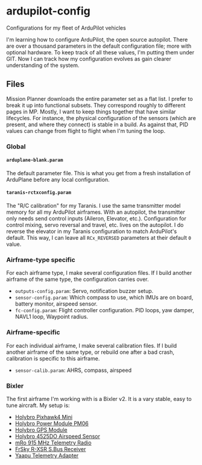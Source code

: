 # ardupilot-config
Configurations for my fleet of ArduPilot vehicles

I'm learning how to configure ArduPilot, the open source autopilot.
There are over a thousand parameters in the default configuration file; more with optional hardware.
To keep track of all these values, I'm putting them under GIT.
Now I can track how my configuration evolves as gain clearer understanding of the system.

## Files

Mission Planner downloads the entire parameter set as a flat list.
I prefer to break it up into functional subsets.
They correspond roughly to different pages in MP.
Mostly, I want to keep things together that have similar lifecycles.
For instance, the physical configuration of the sensors (which are present, and where they connect) is stable in a build.
As against that, PID values can change from flight to flight when I'm tuning the loop.

### Global

#### `arduplane-blank.param`

The default parameter file.
This is what you get from a fresh installation of ArduPlane before any local configuration.

#### `taranis-rctxconfig.param`

The "R/C calibration" for my Taranis.
I use the same transmitter model memory for all my ArduPilot airframes.
With an autopilot, the transmitter only needs send control inputs (Aileron, Elevator, etc.).
Configuration for control mixing, servo reversal and travel, etc. lives on the autopilot.
I do reverse the elevator in my Taranis configuration to match ArduPilot's default.
This way, I can leave all `RCx_REVERSED` parameters at their default `0` value.

### Airframe-type specific

For each airframe type, I make several configuration files.
If I build another airframe of the same type, the configuration carries over.

* `outputs-config.param`: Servo, notification buzzer setup.
* `sensor-config.param`: Which compass to use, which IMUs are on board, battery monitor, airspeed sensor.
* `fc-config.param`: Flight controller configuration. PID loops, yaw damper, NAVL1 loop, Waypoint radius.

### Airframe-specific

For each individual airframe, I make several calibration files.
If I build another airframe of the same type, or rebuild one after a bad crash, calibration is specific to this airframe.

* `sensor-calib.param`: AHRS, compass, airspeed


### Bixler

The first airframe I'm working with is a Bixler v2.
It is a vary stable, easy to tune aircraft.
My setup is:

* [Holybro Pixhawk4 Mini](http://www.holybro.com/product/pixhawk4-mini/)
* [Holybro Power Module PM06](http://www.holybro.com/product/micro-power-module-pm06/)
* [Holybro GPS Module](http://www.holybro.com/product/pixhawk-4-gps-module/)
* [Holybro 4525DO Airspeed Sensor](http://www.holybro.com/product/digital-air-speed-sensor/)
* [mRo 915 MHz Telemetry Radio](https://store.mrobotics.io/mRo-SiK-Telemetry-Radio-V2-915Mhz-p/mro-sikv2.htm)
* [FrSky R-XSR S.Bus Receiver](https://www.frsky-rc.com/product/r-xsr/)
* [Yaapu Telemetry Adapter](https://www.amazon.com/Telemetry-Converter-Pixhawk-Taranis-Receiver/dp/B07KJFWTCB)

<!--  LocalWords:  arduplane ArduPlane Airframe airframe
 -->
